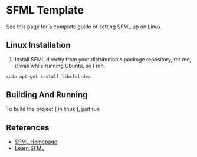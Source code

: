 # SFML Template

See this page for a complete guide of setting SFML up on Linux

## Linux Installation

1. Install SFML directly from your distribution's package repository, for me, it was while running Ubuntu, so I ran,
```bash
sudo apt-get install libsfml-dev
```

## Building And Running

To build the project ( in linux ), just run 

## References

- [SFML Homepage](https://www.sfml-dev.org/index.php)
- [Learn SFML](https://www.sfml-dev.org/learn.php)